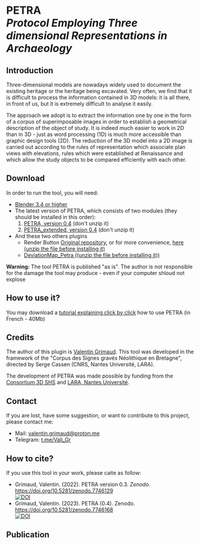 # PETRA </br> *Protocol Employing Three dimensional Representations in Archaeology*

## Introduction
Three-dimensional models are nowadays widely used to document the existing heritage or the heritage being excavated. Very often, we find that it is difficult to process the information contained in 3D models: it is all there, in front of us, but it is extremely difficult to analyse it easily.

The approach we adopt is to extract the information one by one in the form of a corpus of superimposable images in order to establish a geometrical description of the object of study. It is indeed much easier to work in 2D than in 3D - just as word processing (1D) is much more accessible than graphic design tools (2D). The reduction of the 3D model into a 2D image is carried out according to the rules of representation which associate plan views with elevations, rules which were established at Renaissance and which allow the study objects to be compared efficiently with each other.

## Download
In order to run the tool, you will need:
+ [Blender 3.4 or higher](https://www.blender.org)
+ The latest version of PETRA, which consists of two modules (they should be installed in this order):
  1. [PETRA, version 0.4](https://github.com/valiGrimO/PETrA/raw/main/download/petra_blender_addon_v0-4.zip) (don't unzip it)
  2. [PETRA_extended, version 0.4](https://github.com/valiGrimO/PETrA/raw/main/download/petra_extended_v0-4.zip) (don't unzip it)
+ And these two others plugins
  + Render Button [Original repository](https://github.com/MajorBarnulf/my-big-button/blob/da32ee100944f18a7e41488e75677971109d6e8b/render_button.py), or for more convenience, [here (unzip the file before installing it)](https://github.com/valiGrimO/PETrA/raw/main/download/render_button.zip)
  + [DeviationMap_Petra ((unzip the file before installing it))](https://github.com/valiGrimO/PETrA/raw/main/download/DeviationMap_PETRA.zip) 

**Warning:** The tool PETRA is published "as is". The author is not responsible for the damage the tool may produce - even if your computer shloud not explose

## How to use it?
You may download a [tutorial explaining click by click](https://drive.proton.me/urls/RHHSRBETSC#6ANHKpxykubY) how to use PETRA (in French - 40Mb)

## Credits
The author of this plugin is [Valentin Grimaud](https://orcid.org/0000-0002-6368-3641).
This tool was developed in the framework of the "Corpus des Signes gravés Néolithique en Bretagne", directed by Serge Cassen (CNRS, Nantes Université, LARA).

The development of PETRA was made possible by funding from the [Consortium 3D SHS](https://shs3d.hypotheses.org) and [LARA, Nantes Université](https://histoire.univ-nantes.fr/recherche/umr-c-6566-centre-de-recherches-en-archeologie-archeosciences-histoire).

## Contact
If you are lost, have some suggestion, or want to contribute to this project, please contact me:
+ Mail: [valentin.grimaud@proton.me](valentin.grimaud@proton.me)
+ Telegram: [t.me/Vali_Gr](t.me/Vali_Gr)

## How to cite?
If you use this tool in your work, please caite as follow:
+ Grimaud, Valentin. (2022). PETRA version 0.3. *Zenodo*. https://doi.org/10.5281/zenodo.7746129 </br> [![DOI](https://zenodo.org/badge/DOI/10.5281/zenodo.7746129.svg)](https://doi.org/10.5281/zenodo.7746129)
+ Grimaud, Valentin. (2023). PETRA (0.4). Zenodo. https://doi.org/10.5281/zenodo.7746168 </br> [![DOI](https://zenodo.org/badge/DOI/10.5281/zenodo.7746168.svg)](https://doi.org/10.5281/zenodo.7746168)

## Publication
